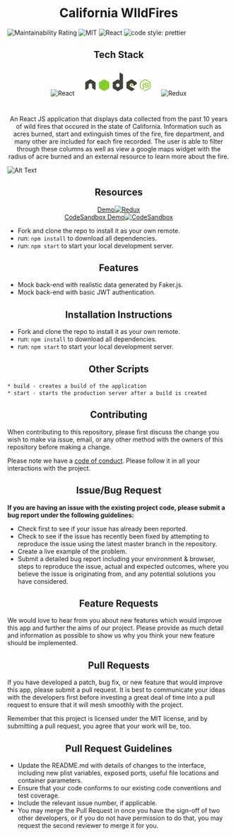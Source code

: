 
<h1 align="center">   California WIldFires </h1>
 

![Maintainability Rating](https://sonarcloud.io/api/project_badges/measure?project=labs-api-starter&metric=sqale_rating)
![MIT](https://img.shields.io/packagist/l/doctrine/orm.svg)
![React](https://img.shields.io/badge/react-v16.7.0--alpha.2-blue.svg)
![code style: prettier](https://img.shields.io/badge/code_style-prettier-ff69b4.svg?style=flat-square)

<h2 align="center">Tech Stack</h2>
 <div align="center" >
 <img style="margin: 10px" src="https://github.com/tomchen/stack-icons/blob/master/logos/react.svg" alt="React" height="42px">
<img style="margin: 10px"  src="https://github.com/gilbarbara/logos/blob/master/logos/nodejs.svg" alt="Node" height="42px">
<img style="margin: 10px" src="https://github.com/gilbarbara/logos/blob/master/logos/sass.svg" alt="Redux" height="42px">
</div>


<br/>



<p align="center">An React JS application that displays data collected from the past 10 years of wild fires that occured in the state of California. Information such as acres burned, start and extinguish times of the fire, fire department, and many other are included for each fire recorded. The user is able to filter through these columns as well as view a google maps widget with the radius of acre burned and an external resource to learn more about the fire.</p>

![Alt Text](geomapdisplay/public/caliFire.gif)

 <h2 align="center">Resources</h2>
  
<div align="center">
  <a href= "https://california-wild-fires.vercel.app/" title="Demo"> Demo<img src="https://i.stack.imgur.com/xOpyY.png" alt="Redux" width="42px" height="42px"></a>
 
 
 <br/>
<a href="https://codesandbox.io/s/california-wildfire-incidents-igd86" title="CodeSandbox">CodeSandbox Demo<img src="https://github.com/gilbarbara/logos/blob/master/logos/codesandbox.svg" alt="CodeSandbox" width="42px" height="42px"></a>
 

</div>



- Fork and clone the repo to install it as your own remote.
- run: `npm install` to download all dependencies.
- run: `npm start` to start your local development server.



<h2 align="center"> Features</h2>

- Mock back-end with realistic data generated by Faker.js.
- Mock back-end with basic JWT authentication.


<h2 align="center">Installation Instructions</h2>

- Fork and clone the repo to install it as your own remote.
- run: `npm install` to download all dependencies.
- run: `npm start` to start your local development server.

<h2 align="center"> Other Scripts</h2>

    * build - creates a build of the application
    * start - starts the production server after a build is created

<h2 align="center"> Contributing</h2>

When contributing to this repository, please first discuss the change you wish to make via issue, email, or any other method with the owners of this repository before making a change.

Please note we have a [code of conduct](./CODE_OF_CONDUCT.md). Please follow it in all your interactions with the project.

<h2 align="center"> Issue/Bug Request</h2>

**If you are having an issue with the existing project code, please submit a bug report under the following guidelines:**

- Check first to see if your issue has already been reported.
- Check to see if the issue has recently been fixed by attempting to reproduce the issue using the latest master branch in the repository.
- Create a live example of the problem.
- Submit a detailed bug report including your environment & browser, steps to reproduce the issue, actual and expected outcomes, where you believe the issue is originating from, and any potential solutions you have considered.

<h2 align="center">Feature Requests</h3>

We would love to hear from you about new features which would improve this app and further the aims of our project. Please provide as much detail and information as possible to show us why you think your new feature should be implemented.

<h2 align="center">Pull Requests</h3> 

If you have developed a patch, bug fix, or new feature that would improve this app, please submit a pull request. It is best to communicate your ideas with the developers first before investing a great deal of time into a pull request to ensure that it will mesh smoothly with the project.

Remember that this project is licensed under the MIT license, and by submitting a pull request, you agree that your work will be, too.

<h2 align="center">Pull Request Guidelines</h4> 

- Update the README.md with details of changes to the interface, including new plist variables, exposed ports, useful file locations and container parameters.
- Ensure that your code conforms to our existing code conventions and test coverage.
- Include the relevant issue number, if applicable.
- You may merge the Pull Request in once you have the sign-off of two other developers, or if you do not have permission to do that, you may request the second reviewer to merge it for you.
